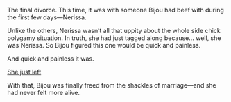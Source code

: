 <!-- title: Divorce No.3 -->
<!-- relationship: No Longer Together -->

The final divorce. This time, it was with someone Bijou had beef with during the first few days—Nerissa.

Unlike the others, Nerissa wasn’t all that uppity about the whole side chick polygamy situation. In truth, she had just tagged along because... well, she was Nerissa. So Bijou figured this one would be quick and painless.

And quick and painless it was.

[She just left](#embed:https://www.youtube.com/live/u3MQlnSHfhA?feature=shared&t=14216)

With that, Bijou was finally freed from the shackles of marriage—and she had never felt more alive.
